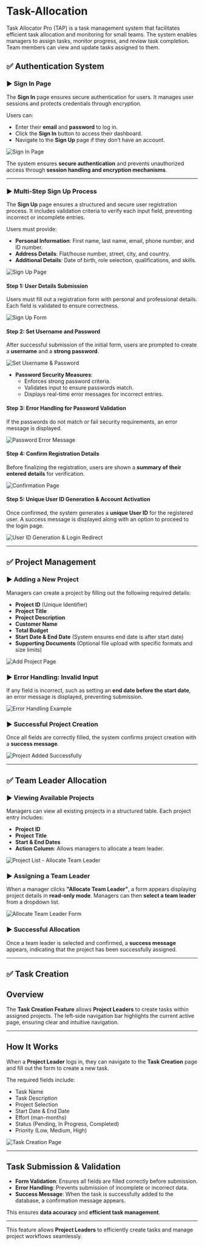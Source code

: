 # Task-Allocation
Task Allocator Pro (TAP) is a task management system that facilitates efficient task allocation  and monitoring for small teams. The system enables managers to assign tasks, monitor  progress, and review task completion. Team members can view and update tasks assigned  to them.
## ✅ Authentication System  

### ▶ Sign In Page  

The **Sign In** page ensures secure authentication for users. It manages user sessions and protects credentials through encryption.  

Users can:  
- Enter their **email** and **password** to log in.  
- Click the **Sign In** button to access their dashboard.  
- Navigate to the **Sign Up** page if they don’t have an account.  

![Sign In Page](https://github.com/user-attachments/assets/5ef507cf-c3a6-4a9b-847c-a7f550df6429)  

The system ensures **secure authentication** and prevents unauthorized access through **session handling and encryption mechanisms**.  

---

### ▶ Multi-Step Sign Up Process  

The **Sign Up** page ensures a structured and secure user registration process. It includes validation criteria to verify each input field, preventing incorrect or incomplete entries.  

Users must provide:  
- **Personal Information**: First name, last name, email, phone number, and ID number.  
- **Address Details**: Flat/house number, street, city, and country.  
- **Additional Details**: Date of birth, role selection, qualifications, and skills.  

![Sign Up Page](https://github.com/user-attachments/assets/852439e0-9994-41cc-9185-3bad683fac51)  

#### Step 1: User Details Submission  

Users must fill out a registration form with personal and professional details. Each field is validated to ensure correctness.  

![Sign Up Form](https://github.com/user-attachments/assets/46b50e08-bf29-4575-923d-6b4dbbc33373)  

#### Step 2: Set Username and Password  

After successful submission of the initial form, users are prompted to create a **username** and a **strong password**.  

![Set Username & Password](https://github.com/user-attachments/assets/1cadb1a8-4b32-4d75-ba6c-5529fa3d2ff5)  

- **Password Security Measures**:  
  - Enforces strong password criteria.  
  - Validates input to ensure passwords match.  
  - Displays real-time error messages for incorrect entries.  

#### Step 3: Error Handling for Password Validation  

If the passwords do not match or fail security requirements, an error message is displayed.  

![Password Error Message](https://github.com/user-attachments/assets/815bb9a9-5863-4b4b-b1c9-b59836090829)  

#### Step 4: Confirm Registration Details  

Before finalizing the registration, users are shown a **summary of their entered details** for verification.  

![Confirmation Page](https://github.com/user-attachments/assets/309e55a8-5f85-4941-9a8a-0687c2efdd51)  

#### Step 5: Unique User ID Generation & Account Activation  

Once confirmed, the system generates a **unique User ID** for the registered user. A success message is displayed along with an option to proceed to the login page.  

![User ID Generation & Login Redirect](https://github.com/user-attachments/assets/fbe2c7c0-9729-48f0-b38d-dadd083f5966)  

---

## ✅ Project Management  

### ▶ Adding a New Project  

Managers can create a project by filling out the following required details:  
- **Project ID** (Unique Identifier)  
- **Project Title**  
- **Project Description**  
- **Customer Name**  
- **Total Budget**  
- **Start Date & End Date** (System ensures end date is after start date)  
- **Supporting Documents** (Optional file upload with specific formats and size limits)  

![Add Project Page](https://github.com/user-attachments/assets/4cf06dc6-1457-4b7c-a66b-405390860112)  

### ▶ Error Handling: Invalid Input  

If any field is incorrect, such as setting an **end date before the start date**, an error message is displayed, preventing submission.  

![Error Handling Example](https://github.com/user-attachments/assets/260abf41-4cb2-44a7-90e0-6f6ea209717e)  

### ▶ Successful Project Creation  

Once all fields are correctly filled, the system confirms project creation with a **success message**.  

![Project Added Successfully](https://github.com/user-attachments/assets/475fb211-dfae-4c3f-88aa-497555b34a78)  

---

## ✅ Team Leader Allocation  

### ▶ Viewing Available Projects  

Managers can view all existing projects in a structured table. Each project entry includes:  
- **Project ID**  
- **Project Title**  
- **Start & End Dates**  
- **Action Column**: Allows managers to allocate a team leader.  

![Project List - Allocate Team Leader](https://github.com/user-attachments/assets/c68351eb-82ca-4e45-a52d-42b8dbf66a76)  

### ▶ Assigning a Team Leader  

When a manager clicks **"Allocate Team Leader"**, a form appears displaying project details in **read-only mode**. Managers can then **select a team leader** from a dropdown list.  

![Allocate Team Leader Form](https://github.com/user-attachments/assets/f1c17177-fb78-4339-90a3-ac3dd1e349af)  

### ▶ Successful Allocation  

Once a team leader is selected and confirmed, a **success message** appears, indicating that the project has been successfully assigned.  

---


## ✅ Task Creation

## Overview  

The **Task Creation Feature** allows **Project Leaders** to create tasks within assigned projects. The left-side navigation bar highlights the current active page, ensuring clear and intuitive navigation.  

---

## How It Works  

When a **Project Leader** logs in, they can navigate to the **Task Creation** page and fill out the form to create a new task.  

The required fields include:  
- Task Name  
- Task Description  
- Project Selection  
- Start Date & End Date  
- Effort (man-months)  
- Status (Pending, In Progress, Completed)  
- Priority (Low, Medium, High)  

![Task Creation Page](https://github.com/user-attachments/assets/de183136-b2a0-4982-a34d-581cf5af672e)  

---

## Task Submission & Validation  

- **Form Validation**: Ensures all fields are filled correctly before submission.  
- **Error Handling**: Prevents submission of incomplete or incorrect data.  
- **Success Message**: When the task is successfully added to the database, a confirmation message appears.  

This ensures **data accuracy** and **efficient task management**.  

---

This feature allows **Project Leaders** to efficiently create tasks and manage project workflows seamlessly.  



